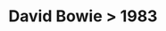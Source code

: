 ---
permalink: /projects/graphics/bootleg-covers/bowie/1983
title: "David Bowie > 1983"
artist: "David_Bowie"
year: "1983"
layout: bootlegs
header:
  overlay_image: /assets/img/graphics/bootleg-covers/features/bowie/1983.jpg
---